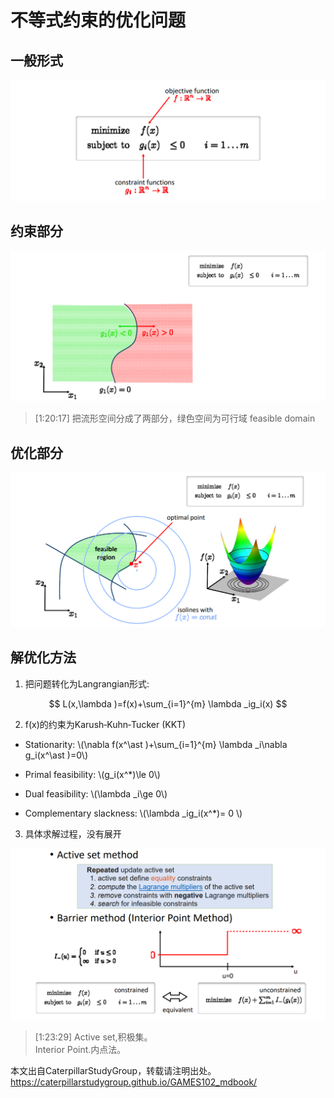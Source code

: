 # 不等式约束的优化问题   

## 一般形式   

![](../assets/优化19.png)   

## 约束部分

![](../assets/优化21.png) 

> [1:20:17] 把流形空间分成了两部分，绿色空间为可行域 feasible domain     

## 优化部分

![](../assets/优化23.png) 


## 解优化方法

1. 把问题转化为Langrangian形式:  

$$
L(x,\lambda )=f(x)+\sum_{i=1}^{m} \lambda _ig_i(x)
$$

2. f(x)的约束为Karush‐Kuhn‐Tucker (KKT)     
- Stationarity: \\(\nabla f(x^\ast )+\sum_{i=1}^{m} \lambda _i\nabla g_i(x^\ast )=0\\)    

- Primal feasibility:   \\(g_i(x^*)\le 0\\)   
- Dual feasibility:  \\(\lambda _i\ge 0\\)    
- Complementary slackness:   \\(\lambda _ig_i(x^*)= 0 \\)     

3. 具体求解过程，没有展开

![](../assets/优化27.png)    

> [1:23:29]  Active set,积极集。    
Interior Point.内点法。   

本文出自CaterpillarStudyGroup，转载请注明出处。
https://caterpillarstudygroup.github.io/GAMES102_mdbook/  
